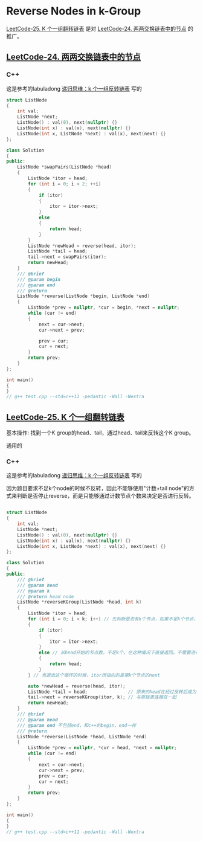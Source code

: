 # Reverse Nodes in k-Group



[LeetCode-25. K 个一组翻转链表](https://leetcode.cn/problems/reverse-nodes-in-k-group/) 是对 [LeetCode-24. 两两交换链表中的节点](https://leetcode.cn/problems/swap-nodes-in-pairs/) 的推广。



## [LeetCode-24. 两两交换链表中的节点](https://leetcode.cn/problems/swap-nodes-in-pairs/)



### C++

这是参考的labuladong [递归思维：k 个一组反转链表](https://mp.weixin.qq.com/s?__biz=MzAxODQxMDM0Mw==&mid=2247484597&idx=1&sn=c603f1752e33cb2701e371d84254aee2&scene=21#wechat_redirect) 写的

```c++
struct ListNode
{
    int val;
    ListNode *next;
    ListNode() : val(0), next(nullptr) {}
    ListNode(int x) : val(x), next(nullptr) {}
    ListNode(int x, ListNode *next) : val(x), next(next) {}
};

class Solution
{
public:
    ListNode *swapPairs(ListNode *head)
    {
        ListNode *itor = head;
        for (int i = 0; i < 2; ++i)
        {
            if (itor)
            {
                itor = itor->next;
            }
            else
            {
                return head;
            }
        }
        ListNode *newHead = reverse(head, itor);
        ListNode *tail = head;
        tail->next = swapPairs(itor);
        return newHead;
    }
    /// @brief
    /// @param begin
    /// @param end
    /// @return
    ListNode *reverse(ListNode *begin, ListNode *end)
    {
        ListNode *prev = nullptr, *cur = begin, *next = nullptr;
        while (cur != end)
        {
            next = cur->next;
            cur->next = prev;

            prev = cur;
            cur = next;
        }
        return prev;
    }
};

int main()
{
}
// g++ test.cpp --std=c++11 -pedantic -Wall -Wextra

```



## [LeetCode-25. K 个一组翻转链表](https://leetcode.cn/problems/reverse-nodes-in-k-group/) 

基本操作: 找到一个K group的head、tail，通过head、tail来反转这个K group。

通用的

### C++

这是参考的labuladong [递归思维：k 个一组反转链表](https://mp.weixin.qq.com/s?__biz=MzAxODQxMDM0Mw==&mid=2247484597&idx=1&sn=c603f1752e33cb2701e371d84254aee2&scene=21#wechat_redirect) 写的

因为题目要求不足k个node的时候不反转，因此不能够使用"计数+tail node"的方式来判断是否停止reverse，而是只能够通过计数节点个数来决定是否进行反转。

```c++

struct ListNode
{
    int val;
    ListNode *next;
    ListNode() : val(0), next(nullptr) {}
    ListNode(int x) : val(x), next(nullptr) {}
    ListNode(int x, ListNode *next) : val(x), next(next) {}
};

class Solution
{
public:
    /// @brief
    /// @param head
    /// @param k
    /// @return head node
    ListNode *reverseKGroup(ListNode *head, int k)
    {
        ListNode *itor = head;
        for (int i = 0; i < k; i++) // 先判断是否有k个节点，如果不足k个节点，则不反转
        {
            if (itor)
            {
                itor = itor->next;
            }
            else // 从head开始的节点数，不足k个，在这种情况下直接返回，不需要进行反转
            {
                return head;
            }
        } // 当退出这个循环的时候，itor所指向的是第k个节点的next

        auto *newHead = reverse(head, itor);
        ListNode *tail = head;               // 原来的head在经过反转后成为了tail
        tail->next = reverseKGroup(itor, k); // 与原链表连接在一起
        return newHead;
    }
    /// @brief
    /// @param head
    /// @param end 不包括end，和c++的begin、end一样
    /// @return
    ListNode *reverse(ListNode *head, ListNode *end)
    {
        ListNode *prev = nullptr, *cur = head, *next = nullptr;
        while (cur != end)
        {
            next = cur->next;
            cur->next = prev;
            prev = cur;
            cur = next;
        }
        return prev;
    }
};

int main()
{
}
// g++ test.cpp --std=c++11 -pedantic -Wall -Wextra

```

